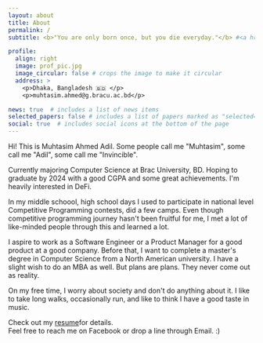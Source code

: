 ```yaml
---
layout: about
title: About
permalink: /
subtitle: <b>"You are only born once, but you die everyday."</b> #<a href='#'>Affiliations</a>. Address. Contacts. Moto. Etc. these are html tags

profile:
  align: right
  image: prof_pic.jpg
  image_circular: false # crops the image to make it circular
  address: >
    <p>Dhaka, Bangladesh 🇧🇩 </p>
    <p>muhtasim.ahmed@g.bracu.ac.bd</p>

news: true  # includes a list of news items
selected_papers: false # includes a list of papers marked as "selected={true}"
social: true  # includes social icons at the bottom of the page
---
```


Hi! This is Muhtasim Ahmed Adil. Some people call me "Muhtasim", some call me "Adil", some call me "Invincible". 

Currently majoring Computer Science at Brac University, BD. Hoping to graduate by 2024 with a good CGPA and some great achievements. I'm heavily interested in DeFi. 

In my middle schoool, high school days I used to participate in national level Competitive Programming contests, did a few camps. Even though competitive programming journey hasn't been fruitful for me, I met a lot of like-minded people through this and learned a lot. 

I aspire to work as a Software Engineer or a Product Manager for a good product at a good company. Before that, I want to complete a master's degree in Computer Science from a North American university. I have a slight wish to do an MBA as well. But plans are plans. They never come out as reality.

On my free time, I worry about society and don't do anything about it. I like to take long walks, occasionally run, and like to think I have a good taste in music.

Check out my [resume](/resume/)for details. \
Feel free to reach me on Facebook or drop a line through Email. :) 

















